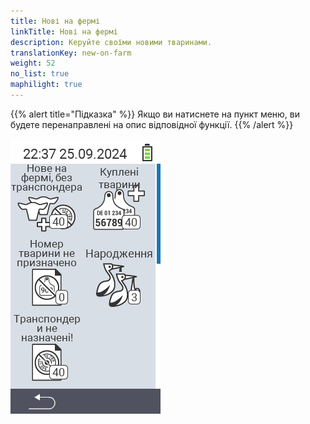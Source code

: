 ```yaml
---
title: Нові на фермі
linkTitle: Нові на фермі
description: Керуйте своїми новими тваринами.
translationKey: new-on-farm
weight: 52
no_list: true
maphilight: true
---
```

{{% alert title="Підказка" %}}
Якщо ви натиснете на пункт меню, ви будете перенаправлені на опис відповідної функції.
{{% /alert %}}

<img src="images/newonfarm.png" alt="VitalControl Нові на фермі" title="Нові на фермі" usemap="#workmap" class="maphilight" />

<map name="workmap">
  <area shape="rect" coords="3,40,116,160" alt="Нові на фермі, без транспондера" title="Тут ви призначаєте транспондер новим тваринам без транспондера&#10;Клацання миші: відкрити документацію" href="/uk/docs/new-on-farm/new-no-transponder/">
  <area shape="rect" coords="3,160,116,280" alt="Не призначено національний ідентифікатор тварини" title="Тут ви можете переглянути всіх тварин, яким ще не призначено національний ідентифікатор тварини, і призначити його&#10;Клацання миші: відкрити документацію" href="/uk/docs/new-on-farm/no-national-animal-id-assigned/">
  <area shape="rect" coords="3,280,116,399" alt="Не призначено транспондер" title="Тут ви можете переглянути всіх тварин, яким ще не призначено транспондер, і призначити його&#10;Клацання миші: відкрити документацію" href="/uk/docs/new-on-farm/no-transponder-assigned/">

  <area shape="rect" coords="116,40,230,160" alt="Придбані тварини" title="Тут ви можете переглянути свої поточні покупки та експортувати дані&#10;Клацання миші: відкрити документацію" href="/uk/docs/new-on-farm/purchased-animals/">
  <area shape="rect" coords="116,160,230,280" alt="Народження" title="Тут ви можете переглянути свої народження та створити файл експорту&#10;Клацання миші: відкрити документацію" href="/uk/docs/new-on-farm/births/">
  <area shape="rect" coords="1,401,100,439" alt="Назад" title="Повернутися на один рівень назад&#10;Клацання миші: до документації" href="/uk/docs/menu/mainmenu/">
</map>
